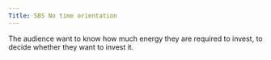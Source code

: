 ```yaml
---
Title: SBS No time orientation
---
```


The audience want to know how much energy they are required to invest, to decide whether they want to invest it.
